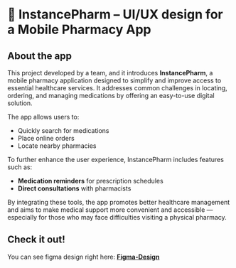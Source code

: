 # 📱 InstancePharm – UI/UX design for a Mobile Pharmacy App

## About the app
This project developed by a team, and it introduces **InstancePharm**, a mobile pharmacy application designed to simplify and improve access to essential healthcare services. It addresses common challenges in locating, ordering, and managing medications by offering an easy-to-use digital solution.

The app allows users to:
- Quickly search for medications
- Place online orders
- Locate nearby pharmacies

To further enhance the user experience, InstancePharm includes features such as:
- **Medication reminders** for prescription schedules
- **Direct consultations** with pharmacists

By integrating these tools, the app promotes better healthcare management and aims to make medical support more convenient and accessible — especially for those who may face difficulties visiting a physical pharmacy.

## Check it out!
You can see figma design right here:  **[Figma-Design](https://www.figma.com/proto/CC9q6JXY7P54GMseCPfBbX/Untitled?node-id=9-295&node-type=frame&t=zw8bhSPqDN3ztWfu-1&scaling=scale-down&content-scaling=fixed&page-id=0%3A1&starting-point-node-id=9%3A295)**
